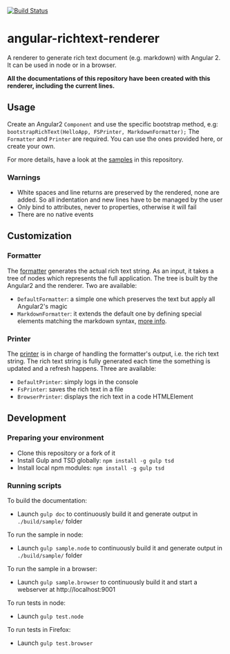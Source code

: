 [![Build Status](https://secure.travis-ci.org/mlaval/angular-richtext-renderer.png)](http://travis-ci.org/mlaval/angular-richtext-renderer)
# angular-richtext-renderer
A renderer to generate rich text document (e.g. markdown) with Angular 2.
It can be used in node or in a browser.

**All the documentations of this repository have been created with this renderer, including the current lines.**

## Usage
Create an Angular2 `Component` and use the specific bootstrap method, e.g: `bootstrapRichText(HelloApp, FSPrinter, MarkdownFormatter);`
The `Formatter` and `Printer` are required. You can use the ones provided here, or create your own.

For more details, have a look at the [samples](https://github.com/mlaval/angular-richtext-renderer/tree/master/sample) in this repository.

### Warnings
* White spaces and line returns are preserved by the rendered, none are added. So all indentation and new lines have to be managed by the user
* Only bind to attributes, never to properties, otherwise it will fail
* There are no native events

## Customization

### Formatter
The [formatter](https://github.com/mlaval/angular-richtext-renderer/tree/master/src/formatter) generates the actual rich text string.
As an input, it takes a tree of nodes which represents the full application. The tree is built by the Angular2 and the renderer.
Two are available:
* `DefaultFormatter`: a simple one which preserves the text but apply all Angular2's magic
* `MarkdownFormatter`: it extends the default one by defining special elements matching the markdown syntax, [more info](README-markdown.md).

### Printer
The [printer](https://github.com/mlaval/angular-richtext-renderer/tree/master/src/printer) is in charge of handling the formatter's output, i.e. the rich text string.
The rich text string is fully generated each time the something is updated and a refresh happens.
Three are available:
* `DefaultPrinter`: simply logs in the console
* `FsPrinter`: saves the rich text in a file
* `BrowserPrinter`: displays the rich text in a code HTMLElement

## Development

### Preparing your environment
* Clone this repository or a fork of it
* Install Gulp and TSD globally: `npm install -g gulp tsd`
* Install local npm modules: `npm install -g gulp tsd`

### Running scripts

To build the documentation:
* Launch `gulp doc` to continuously build it and generate output in `./build/sample/` folder

To run the sample in node:
* Launch `gulp sample.node` to continuously build it and generate output in `./build/sample/` folder

To run the sample in a browser:
* Launch `gulp sample.browser` to continuously build it and start a webserver at http://localhost:9001

To run tests in node:
* Launch `gulp test.node`

To run tests in Firefox:
* Launch `gulp test.browser`
